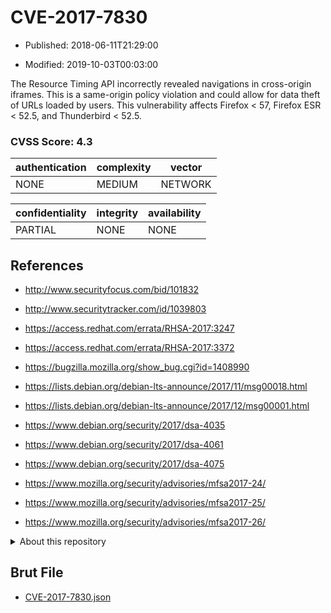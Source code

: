 # CVE-2017-7830

- Published: 2018-06-11T21:29:00

- Modified: 2019-10-03T00:03:00

The Resource Timing API incorrectly revealed navigations in cross-origin iframes. This is a same-origin policy violation and could allow for data theft of URLs loaded by users. This vulnerability affects Firefox < 57, Firefox ESR < 52.5, and Thunderbird < 52.5.

### CVSS Score: **4.3**

| authentication | complexity | vector |
| --- | --- | --- |
| NONE | MEDIUM | NETWORK |

| confidentiality | integrity | availability |
| --- | --- | --- |
| PARTIAL | NONE | NONE |

## References

* http://www.securityfocus.com/bid/101832

* http://www.securitytracker.com/id/1039803

* https://access.redhat.com/errata/RHSA-2017:3247

* https://access.redhat.com/errata/RHSA-2017:3372

* https://bugzilla.mozilla.org/show_bug.cgi?id=1408990

* https://lists.debian.org/debian-lts-announce/2017/11/msg00018.html

* https://lists.debian.org/debian-lts-announce/2017/12/msg00001.html

* https://www.debian.org/security/2017/dsa-4035

* https://www.debian.org/security/2017/dsa-4061

* https://www.debian.org/security/2017/dsa-4075

* https://www.mozilla.org/security/advisories/mfsa2017-24/

* https://www.mozilla.org/security/advisories/mfsa2017-25/

* https://www.mozilla.org/security/advisories/mfsa2017-26/

<details>
<summary>About this repository</summary> 

  This repository is part of the project [Live Hack CVE](https://github.com/Live-Hack-CVE). Main website can be found [www.live-hack.org](https://www.live-hack.org) 
  
  Made by [Sn0wAlice](https://github.com/Sn0wAlice) for the people that care about security and need to have a feed of the latest CVEs. Hope you enjoy it, don't forget to star the repo and follow me on [Twitter](https://twitter.com/Sn0wAlice) and [Github](https://github.com/Sn0wAlice). And that is my [personnal website](https://www.alice-snow.me/)

  - [Home Page](https://github.com/Live-Hack-CVE)
  - [Framework](https://github.com/Live-Hack-CVE/cve-framework)
  - [CVE database](https://github.com/Live-Hack-CVE/full_database)
  - [Changelog](https://github.com/Live-Hack-CVE/Changelog)
</details>

## Brut File

* [CVE-2017-7830.json](https://raw.githubusercontent.com/Live-Hack-CVE/full_database/main/cves/2017/CVE-2017-7830.json)

